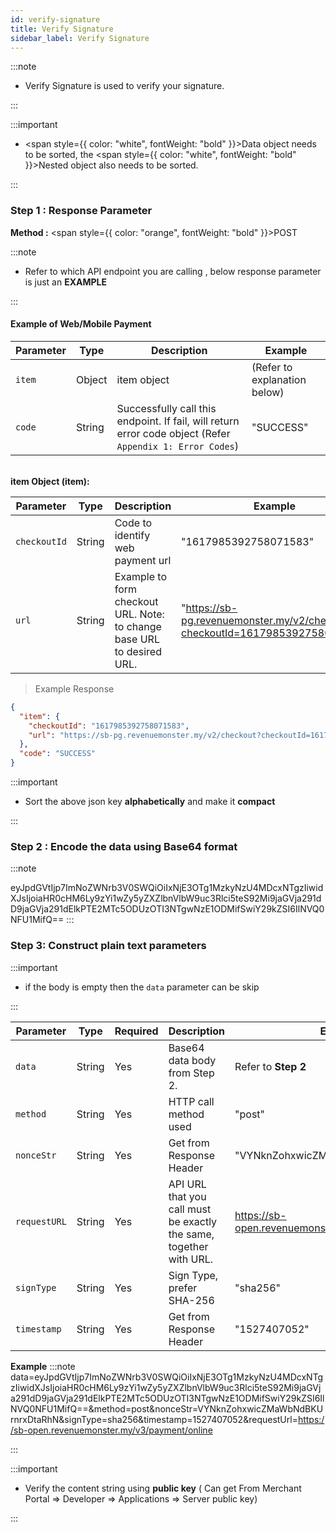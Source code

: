 ```yaml
---
id: verify-signature
title: Verify Signature
sidebar_label: Verify Signature
---
```


:::note

- Verify Signature is used to verify your signature.

:::

:::important

- <span style={{ color: "white", fontWeight: "bold" }}>Data object</span> needs to be sorted, the <span style={{ color: "white", fontWeight: "bold" }}>Nested object</span> also needs to be sorted.

:::

### Step 1 : Response Parameter

**Method :** <span style={{ color: "orange", fontWeight: "bold" }}>POST</span><br/>

:::note

- Refer to which API endpoint you are calling , below response parameter is just an **EXAMPLE**

:::

#### Example of Web/Mobile Payment

| Parameter | Type   | Description                                                                                               | Example                      |
| --------- | ------ | --------------------------------------------------------------------------------------------------------- | ---------------------------- |
| `item`    | Object | item object                                                                                               | (Refer to explanation below) |
| `code`    | String | Successfully call this endpoint. If fail, will return error code object (Refer `Appendix 1: Error Codes`) | "SUCCESS"                    |

<br />
<strong>item Object (item):</strong>

| Parameter    | Type   | Description                                                            | Example                                                                      |
| ------------ | ------ | ---------------------------------------------------------------------- | ---------------------------------------------------------------------------- |
| `checkoutId` | String | Code to identify web payment url                                       | "1617985392758071583"                                                        |
| `url`        | String | Example to form checkout URL. Note: to change base URL to desired URL. | "https://sb-pg.revenuemonster.my/v2/checkout?checkoutId=1617985392758071583" |

> Example Response

```json
{
  "item": {
    "checkoutId": "1617985392758071583",
    "url": "https://sb-pg.revenuemonster.my/v2/checkout?checkoutId=1617985392758071583"
  },
  "code": "SUCCESS"
}
```

:::important

- Sort the above json key **alphabetically** and make it **compact**

:::

### Step 2 : Encode the data using Base64 format

:::note

eyJpdGVtIjp7ImNoZWNrb3V0SWQiOiIxNjE3OTg1MzkyNzU4MDcxNTgzIiwidXJsIjoiaHR0cHM6Ly9zYi1wZy5yZXZlbnVlbW9uc3Rlci5teS92Mi9jaGVja291dD9jaGVja291dElkPTE2MTc5ODUzOTI3NTgwNzE1ODMifSwiY29kZSI6IlNVQ0NFU1MifQ==
:::

### Step 3: Construct plain text parameters

:::important

- if the body is empty then the `data` parameter can be skip

:::

| Parameter    | Type   | Required | Description                                                        | Example                                             |
| ------------ | ------ | -------- | ------------------------------------------------------------------ | --------------------------------------------------- |
| `data`       | String | Yes      | Base64 data body from Step 2.                                      | Refer to **Step 2**                                 |
| `method`     | String | Yes      | HTTP call method used                                              | "post"                                              |
| `nonceStr`   | String | Yes      | Get from Response Header                                           | "VYNknZohxwicZMaWbNdBKUrnrxDtaRhN"                  |
| `requestURL` | String | Yes      | API URL that you call must be exactly the same, together with URL. | https://sb-open.revenuemonster.my/v3/payment/online |
| `signType`   | String | Yes      | Sign Type, prefer SHA-256                                          | "sha256"                                            |
| `timestamp`  | String | Yes      | Get from Response Header                                           | "1527407052"                                        |

**Example**
:::note
data=eyJpdGVtIjp7ImNoZWNrb3V0SWQiOiIxNjE3OTg1MzkyNzU4MDcxNTgzIiwidXJsIjoiaHR0cHM6Ly9zYi1wZy5yZXZlbnVlbW9uc3Rlci5teS92Mi9jaGVja291dD9jaGVja291dElkPTE2MTc5ODUzOTI3NTgwNzE1ODMifSwiY29kZSI6IlNVQ0NFU1MifQ==&#38;method=post&#38;nonceStr=VYNknZohxwicZMaWbNdBKUrnrxDtaRhN&#38;signType=sha256&#38;timestamp=1527407052&#38;requestUrl=https://sb-open.revenuemonster.my/v3/payment/online

:::

:::important

- Verify the content string using **public key** ( Can get From Merchant Portal => Developer => Applications => Server public key)

:::
